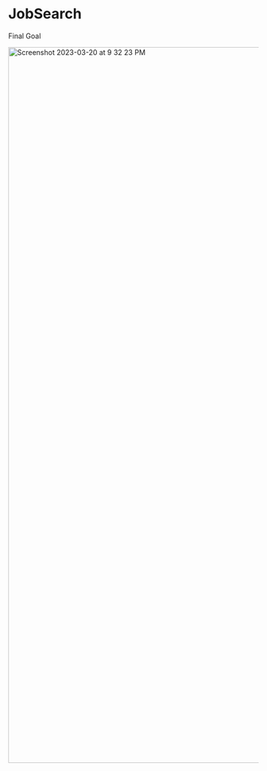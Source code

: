 # JobSearch

Final Goal


<img width="1438" alt="Screenshot 2023-03-20 at 9 32 23 PM" src="https://user-images.githubusercontent.com/67440795/226517720-39f41806-1f92-43a1-b84c-e576aaefe142.png">
